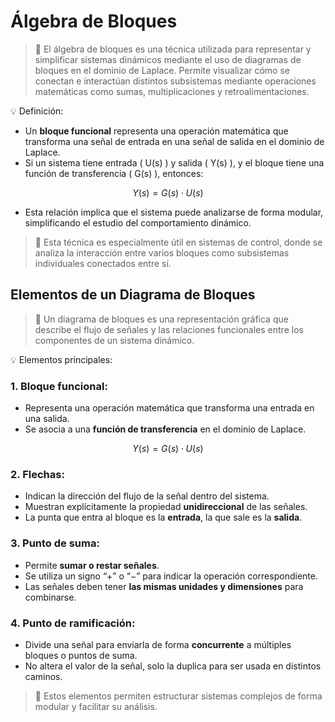 #  Álgebra de Bloques
>🔑 El álgebra de bloques es una técnica utilizada para representar y simplificar sistemas dinámicos mediante el uso de diagramas de bloques en el dominio de Laplace. Permite visualizar cómo se conectan e interactúan distintos subsistemas mediante operaciones matemáticas como sumas, multiplicaciones y retroalimentaciones.

💡 Definición:
- Un **bloque funcional** representa una operación matemática que transforma una señal de entrada en una señal de salida en el dominio de Laplace.
- Si un sistema tiene entrada \( U(s) \) y salida \( Y(s) \), y el bloque tiene una función de transferencia \( G(s) \), entonces:

$$
Y(s) = G(s) \cdot U(s)
$$

- Esta relación implica que el sistema puede analizarse de forma modular, simplificando el estudio del comportamiento dinámico.

>📌 Esta técnica es especialmente útil en sistemas de control, donde se analiza la interacción entre varios bloques como subsistemas individuales conectados entre sí.

##  Elementos de un Diagrama de Bloques
>🔧 Un diagrama de bloques es una representación gráfica que describe el flujo de señales y las relaciones funcionales entre los componentes de un sistema dinámico.

💡 Elementos principales:

### 1. Bloque funcional:
- Representa una operación matemática que transforma una entrada en una salida.
- Se asocia a una **función de transferencia** en el dominio de Laplace.
  
$$
Y(s) = G(s) \cdot U(s)
$$

### 2. Flechas:
- Indican la dirección del flujo de la señal dentro del sistema.
- Muestran explícitamente la propiedad **unidireccional** de las señales.
- La punta que entra al bloque es la **entrada**, la que sale es la **salida**.

### 3. Punto de suma:
- Permite **sumar o restar señales**.
- Se utiliza un signo “+” o “−” para indicar la operación correspondiente.
- Las señales deben tener **las mismas unidades y dimensiones** para combinarse.

### 4. Punto de ramificación:
- Divide una señal para enviarla de forma **concurrente** a múltiples bloques o puntos de suma.
- No altera el valor de la señal, solo la duplica para ser usada en distintos caminos.

>📌 Estos elementos permiten estructurar sistemas complejos de forma modular y facilitar su análisis.



